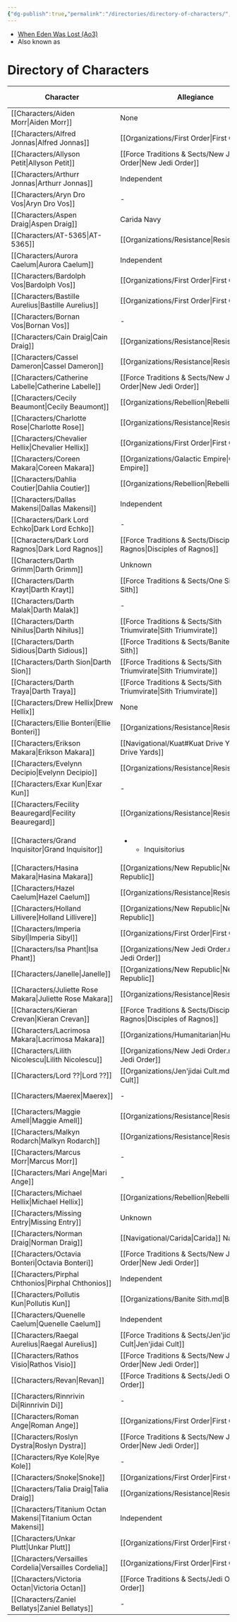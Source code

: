 ```yaml
---
{"dg-publish":true,"permalink":"/directories/directory-of-characters/","tags":["meta"],"dgShowLocalGraph":false}
---
```


- [When Eden Was Lost (Ao3)](https://archiveofourown.org/works/19334440/chapters/45992584)
- Also known as
# Directory of Characters

| Character                                                        | Allegiance                                                               | Force Sensitivity | Homeworld                                | Status   |
| ---------------------------------------------------------------- | ------------------------------------------------------------------------ | ----------------- | ---------------------------------------- | -------- |
| [[Characters/Aiden Morr\|Aiden Morr]]                         | None                                                                     | No sensitivity    | \-                                       | Deceased |
| [[Characters/Alfred Jonnas\|Alfred Jonnas]]                   | [[Organizations/First Order\|First Order]]                            | Fallen Jedi       | [[Navigational/Artorias\|Artorias]]   | Alive    |
| [[Characters/Allyson Petit\|Allyson Petit]]                   | [[Force Traditions & Sects/New Jedi Order\|New Jedi Order]]           | Jedi Knight       | \-                                       | Deceased |
| [[Characters/Arthurr Jonnas\|Arthurr Jonnas]]                 | Independent                                                              | No sensitivity    | [[Navigational/Artorias\|Artorias]]   | Alive    |
| [[Characters/Aryn Dro Vos\|Aryn Dro Vos]]                     | \-                                                                       | No sensitivity    | [[Navigational/Anaxes\|Anaxes]]       | Alive    |
| [[Characters/Aspen Draig\|Aspen Draig]]                       | Carida Navy                                                              | No sensitivity    | [[Navigational/Carida\|Carida]]       | Deceased |
| [[Characters/AT-5365\|AT-5365]]                               | [[Organizations/Resistance\|Resistance]]                              | Force-sensitive   | [[Navigational/Primea\|Primea]]                               | Alive    |
| [[Characters/Aurora Caelum\|Aurora Caelum]]                   | Independent                                                              | Force-sensitive   | [[Navigational/Nallastia\|Nallastia]] | Deceased |
| [[Characters/Bardolph Vos\|Bardolph Vos]]                     | [[Organizations/First Order\|First Order]]                            | Fallen Jedi       | [[Navigational/Anaxes\|Anaxes]]       | Alive    |
| [[Characters/Bastille Aurelius\|Bastille Aurelius]]           | [[Organizations/First Order\|First Order]]                            | Fallen Jedi       | [[Navigational/Axum\|Axum]]           | Alive    |
| [[Characters/Bornan Vos\|Bornan Vos]]                         | \-                                                                       | No sensitivity    | [[Navigational/Anaxes\|Anaxes]]       | Alive    |
| [[Characters/Cain Draig\|Cain Draig]]                         | [[Organizations/Resistance\|Resistance]]                              | Force-sensitive   | [[Navigational/Carida\|Carida]]       | Alive    |
| [[Characters/Cassel Dameron\|Cassel Dameron]]                 | [[Organizations/Resistance\|Resistance]]                              | No sensitivity    | \-                                       | Alive    |
| [[Characters/Catherine Labelle\|Catherine Labelle]]           | [[Force Traditions & Sects/New Jedi Order\|New Jedi Order]]           | Jedi Knight       | \-                                       | Deceased |
| [[Characters/Cecily Beaumont\|Cecily Beaumont]]               | [[Organizations/Rebellion\|Rebellion]]                                | Jedi Knight       | [[Navigational/Axum\|Axum]]           | Deceased |
| [[Characters/Charlotte Rose\|Charlotte Rose]]                 | [[Organizations/Resistance\|Resistance]]                              | Jedi Knight       | [[Navigational/J't'p'tan\|J't'p'tan]] | Alive    |
| [[Characters/Chevalier Hellix\|Chevalier Hellix]]             | [[Organizations/First Order\|First Order]]                            | Fallen Jedi       | [[Navigational/Chandrila\|Chandrila]] | Alive    |
| [[Characters/Coreen Makara\|Coreen Makara]]                   | [[Organizations/Galactic Empire\|Galactic Empire]]                    | No sensitivity    | [[Navigational/Kuat\|Kuat]]           | Alive    |
| [[Characters/Dahlia Coutier\|Dahlia Coutier]]                 | [[Organizations/Rebellion\|Rebellion]]                                | Jedi Master       | \-                                       | Unknown  |
| [[Characters/Dallas Makensi\|Dallas Makensi]]                 | Independent                                                              | No sensitivity    | \-                                       | Unknown  |
| [[Characters/Dark Lord Echko\|Dark Lord Echko]]               | \-                                                                       | Sith Lord         | \-                                       | Ghost    |
| [[Characters/Dark Lord Ragnos\|Dark Lord Ragnos]]             | [[Force Traditions & Sects/Disciples of Ragnos\|Disciples of Ragnos]] | Sith Lord         | \-                                       | Deceased |
| [[Characters/Darth Grimm\|Darth Grimm]]                       | Unknown                                                                  | Sith Lord         | Unknown                                  | Ghost    |
| [[Characters/Darth Krayt\|Darth Krayt]]                       | [[Force Traditions & Sects/One Sith\|One Sith]]                       | Sith Lord         | [[Navigational/Tatooine\|Tatooine]]   | Unknown  |
| [[Characters/Darth Malak\|Darth Malak]]                       | \-                                                                       | Sith Lord         | \-                                       | Deceased |
| [[Characters/Darth Nihilus\|Darth Nihilus]]                   | [[Force Traditions & Sects/Sith Triumvirate\|Sith Triumvirate]]       | Sith Lord         | Unknown                                  | Deceased |
| [[Characters/Darth Sidious\|Darth Sidious]]                   | [[Force Traditions & Sects/Banite Sith\|Banite Sith]]                 | Sith Lord         | [[Navigational/Naboo\|Naboo]]         | Deceased |
| [[Characters/Darth Sion\|Darth Sion]]                         | [[Force Traditions & Sects/Sith Triumvirate\|Sith Triumvirate]]       | Sith Lord         | \-                                       | \-       |
| [[Characters/Darth Traya\|Darth Traya]]                       | [[Force Traditions & Sects/Sith Triumvirate\|Sith Triumvirate]]       | Sith Lord         | \-                                       | Deceased |
| [[Characters/Drew Hellix\|Drew Hellix]]                       | None                                                                     | No sensitivity    | \-                                       | Deceased |
| [[Characters/Ellie Bonteri\|Ellie Bonteri]]                   | [[Organizations/Resistance\|Resistance]]                              | Low sensitivity   | [[Navigational/Coruscant\|Coruscant]]                            | Deceased |
| [[Characters/Erikson Makara\|Erikson Makara]]                 | [[Navigational/Kuat#Kuat Drive Yards\|Kuat Drive Yards]]              | No sensitivity    | [[Navigational/Kuat\|Kuat]]           | \-       |
| [[Characters/Evelynn Decipio\|Evelynn Decipio]]               | [[Organizations/Resistance\|Resistance]]                              | Low sensitivity   | [[Navigational/Mandalore\|Mandalore]] | Alive    |
| [[Characters/Exar Kun\|Exar Kun]]                             | \-                                                                       | Sith Lord         | \-                                       | Deceased |
| [[Characters/Fecility Beauregard\|Fecility Beauregard]]       | [[Organizations/Resistance\|Resistance]]                              | Low sensitivity   | [[Navigational/Carida\|Carida]]       | Deceased |
| [[Characters/Grand Inquisitor\|Grand Inquisitor]]             | <ul><li><ul><li>Inquisitorius</li></ul></li></ul>                        | Dark Lord         | \-                                       | Deceased |
| [[Characters/Hasina Makara\|Hasina Makara]]                   | [[Organizations/New Republic\|New Republic]]                          | No sensitivity    | [[Navigational/Kuat\|Kuat]]           | Alive    |
| [[Characters/Hazel Caelum\|Hazel Caelum]]                     | [[Organizations/Resistance\|Resistance]]                              | Jedi Knight       | [[Navigational/Nallastia\|Nallastia]] | Alive    |
| [[Characters/Holland Lillivere\|Holland Lillivere]]           | [[Organizations/New Republic\|New Republic]]                          | Force-sensitive   | [[Navigational/Naboo\|Naboo]]         | Alive    |
| [[Characters/Imperia Sibyl\|Imperia Sibyl]]                   | [[Organizations/First Order\|First Order]]                            | Fallen Jedi       | [[Navigational/Seidhkona\|Seidhkona]] | Alive    |
| [[Characters/Isa Phant\|Isa Phant]]                           | [[Organizations/New Jedi Order.md\|New Jedi Order]]                      | Jedi Padawan      | \-                                       | Deceased |
| [[Characters/Janelle\|Janelle]]                               | [[Organizations/New Republic\|New Republic]]                          | Low sensitivity   | [[Navigational/Atrisia\|Atrisia]]     | Alive    |
| [[Characters/Juliette Rose Makara\|Juliette Rose Makara]]     | [[Organizations/Resistance\|Resistance]]                              | No sensitivity    | \-                                       | Alive    |
| [[Characters/Kieran Crevan\|Kieran Crevan]]                   | [[Force Traditions & Sects/Disciples of Ragnos\|Disciples of Ragnos]] | Sith Apprentice   | \-                                       | Deceased |
| [[Characters/Lacrimosa Makara\|Lacrimosa Makara]]             | [[Organizations/Humanitarian\|Humanitarian]]                          | Force-sensitive   | [[Navigational/Kuat\|Kuat]]           | Alive    |
| [[Characters/Lilith Nicolescu\|Lilith Nicolescu]]             | [[Organizations/New Jedi Order.md\|New Jedi Order]]                      | Jedi Padawan      | \-                                       | Deceased |
| [[Characters/Lord ??\|Lord ??]]                               | [[Organizations/Jen'jidai Cult.md\|Jen'jidai Cult]]                      | Sith Lord         | \-                                       | Deceased |
| [[Characters/Maerex\|Maerex]]                                 | \-                                                                       | No sensitivity    | \-                                       | Alive    |
| [[Characters/Maggie Amell\|Maggie Amell]]                     | [[Organizations/Resistance\|Resistance]]                              | Force-sensitive   | \-                                       | Alive    |
| [[Characters/Malkyn Rodarch\|Malkyn Rodarch]]                 | [[Organizations/Resistance\|Resistance]]                              | No sensitivity    | [[Navigational/Mandalore\|Mandalore]] | Alive    |
| [[Characters/Marcus Morr\|Marcus Morr]]                       | \-                                                                       | Jedi Knight       | \-                                       | Deceased |
| [[Characters/Mari Ange\|Mari Ange]]                           | \-                                                                       | No sensitivity    | \-                                       | Deceased |
| [[Characters/Michael Hellix\|Michael Hellix]]                 | [[Organizations/Rebellion\|Rebellion]]                                | Low sensitivity   | \-                                       | Deceased |
| [[Characters/Missing Entry\|Missing Entry]]                   | Unknown                                                                  | Force Adept       | Unknown                                  | Unknown  |
| [[Characters/Norman Draig\|Norman Draig]]                     | [[Navigational/Carida\|Carida]] Navy                                                          | No sensitivity    | [[Navigational/Carida\|Carida]]       | Deceased |
| [[Characters/Octavia Bonteri\|Octavia Bonteri]]               | [[Force Traditions & Sects/New Jedi Order\|New Jedi Order]]           | Jedi Padawan      | \-                                       | Deceased |
| [[Characters/Pirphal Chthonios\|Pirphal Chthonios]]           | Independent                                                              | Force-user        | \-                                       | Deceased |
| [[Characters/Pollutis Kun\|Pollutis Kun]]                     | [[Organizations/Banite Sith.md\|Banite Sith]]                            | Sith Apprentice   | \-                                       | Deceased |
| [[Characters/Quenelle Caelum\|Quenelle Caelum]]               | Independent                                                              | No sensitivity    | [[Navigational/Nallastia\|Nallastia]] | Alive    |
| [[Characters/Raegal Aurelius\|Raegal Aurelius]]               | [[Force Traditions & Sects/Jen'jidai Cult\|Jen'jidai Cult]]           | Sith Lord         | [[Navigational/Carida\|Carida]]       | Deceased |
| [[Characters/Rathos Visio\|Rathos Visio]]                     | [[Force Traditions & Sects/New Jedi Order\|New Jedi Order]]           | Jedi Master       | \-                                       | Deceased |
| [[Characters/Revan\|Revan]]                                   | [[Force Traditions & Sects/Jedi Order\|Jedi Order]]                   | Force Adept       | [[Navigational/Deralia\|Deralia]]     | Deceased |
| [[Characters/Rinnrivin Di\|Rinnrivin Di]]                     | \-                                                                       | No sensitivity    | \-                                       | Deceased |
| [[Characters/Roman Ange\|Roman Ange]]                         | [[Organizations/First Order\|First Order]]                            | Jedi Padawan      | \-                                       | Alive    |
| [[Characters/Roslyn Dystra\|Roslyn Dystra]]                   | [[Force Traditions & Sects/New Jedi Order\|New Jedi Order]]           | Jedi Knight       | \-                                       | Deceased |
| [[Characters/Rye Kole\|Rye Kole]]                             | \-                                                                       | No sensitivity    | [[Navigational/Rhinnal\|Rhinnal]]     | Deceased |
| [[Characters/Snoke\|Snoke]]                                   | [[Organizations/First Order\|First Order]]                            | Sith Lord         | Unknown                                  | Alive    |
| [[Characters/Talia Draig\|Talia Draig]]                       | [[Organizations/Resistance\|Resistance]]                              | Force-sensitive   | [[Navigational/Carida\|Carida]]       | Alive    |
| [[Characters/Titanium Octan Makensi\|Titanium Octan Makensi]] | Independent                                                              | Force-user        | [[Navigational/Nallastia\|Nallastia]] | Alive    |
| [[Characters/Unkar Plutt\|Unkar Plutt]]                       | [[Organizations/First Order\|First Order]]                            | No sensitivity    | [[Navigational/Jakku\|Jakku]]         | Alive    |
| [[Characters/Versailles Cordelia\|Versailles Cordelia]]       | [[Organizations/First Order\|First Order]]                            | Fallen Jedi       | [[Navigational/Corellia\|Corellia]]   | Alive    |
| [[Characters/Victoria Octan\|Victoria Octan]]                 | [[Force Traditions & Sects/Jedi Order\|Jedi Order]]                   | Jedi Padawan      | [[Navigational/Nallastia\|Nallastia]] | Deceased |
| [[Characters/Zaniel Bellatys\|Zaniel Bellatys]]               | \-                                                                       | Force Adept       | \-                                       | Deceased |



